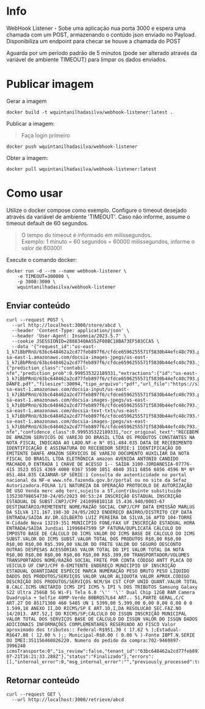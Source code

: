# Info

WebHook Listener - Sobe uma aplicação nua porta 3000 e espera uma chamada com um POST, armazenando o contúdo json enviado no Payload.
Disponibiliza um endpoint para checar se houve a chamada do POST

Aguarda por um período padrão de 5 minutos (pode ser alterado através da variável de ambiente TIMEOUT) para limpar os dados enviados.

# Publicar imagem

Gerar a imagem

```
docker build -t wquintanilhadasilva/webhook-listener:latest .
```

Publicar a imagem:

> Faça login primeiro

```
docker push wquintanilhadasilva/webhook-listener
```

Obter a imagem:

```
docker pull wquintanilhadasilva/webhook-listener:latest
```

# Como usar

Utilize o docker compose como exemplo. Configure o timeout desejado através da variável de ambiente 'TIMEOUT'.
Caso não informe, assume o timeout default de 60 segundos.
> O tempo do timeout é informado em milissegundos. <br>
> Exemplo: 1 minuto = 60 segundos = 60000 milissegundos, informe o valor de 60000!

Execute o comando docker:

```
docker run -d --rm --name webhook-listener \
    -e TIMEOUT=300000 \
    -p 3000:3000 \
    wquintanilhadasilva/webhook-listener
```

## Enviar conteúdo

```
curl --request POST \
  --url http://localhost:3000/store/abcd \
  --header 'Content-Type: application/json' \
  --header 'User-Agent: Insomnia/2023.5.7' \
  --cookie JSESSIONID=2888340AA552F08BC10BA73EF583CCA5 \
  --data '{"request_id":"us-east-1_k7iBbPRnU/63bc648462a2cd77feb897f6/cfdce6596255571f5830b44efc48c793.pdf","url_file":"https://s3-sa-east-1.amazonaws.com/docsia-images-jpegs/us-east-1_k7iBbPRnU/63bc648462a2cd77feb897f6/cfdce6596255571f5830b44efc48c793.jpg","response":{"prediction_class":"contabil-nfe","prediction_prob":0.999535322189331,"extractions":{"id":"us-east-1_k7iBbPRnU/63bc648462a2cd77feb897f6/cfdce6596255571f5830b44efc48c793.pdf","client_id":"63bc648462a2cd77feb897f6","filename":"1685151915082-DANFE.pdf","filesize":30094,"tipo_arquivo":"pdf","url_file":"https://s3-sa-east-1.amazonaws.com/docsia-input/us-east-1_k7iBbPRnU/63bc648462a2cd77feb897f6/cfdce6596255571f5830b44efc48c793.pdf","url_image":"https://s3-sa-east-1.amazonaws.com/docsia-images-jpegs/us-east-1_k7iBbPRnU/63bc648462a2cd77feb897f6/cfdce6596255571f5830b44efc48c793.jpg","url_text":"https://s3-sa-east-1.amazonaws.com/docsia-text-txts/us-east-1_k7iBbPRnU/63bc648462a2cd77feb897f6/cfdce6596255571f5830b44efc48c793.txt","url_thumb":"https://s3-sa-east-1.amazonaws.com/docsia-images-jpegs/us-east-1_k7iBbPRnU/63bc648462a2cd77feb897f6/cfdce6596255571f5830b44efc48c793.jpg","category":"0//Contábil|1//NFe","class":"contabil-nfe","confidence_class":0.999535322189331,"ocr_original_text":"RECEBEMOS DE AMAZON SERVICOS DE VAREJO DO BRASIL LTDA OS PRODUTOS CONSTANTES NA NOTA FISCAL INDICADA AO LADO.NF-e N° 051.484.035 DATA DE RECEBIMENTO IDENTIFICAÇÃO E ASSINATURA DO RECEBEDOR SÉRIE:1 IDENTIFICAÇÃO DO EMITENTE DANFE AMAZON SERVICOS DE VAREJO DOCUMENTO AUXILIAR DA NOTA FISCAL DO BRASIL LTDA ELETRÔNICA amazon AVENIDA ANTONIO CANDIDO MACHADO,0 ENTRADA 1 CHAVE DE ACESSO 1-- SAÍDA 3100-JORDANESIA-07776-415 3523 0515 4369 4000 0367 5500 1051 4840 3511 6856 6856 4596 Nº Nº 051.484.035 CAJAMAR-SP SÉRIE:1 Consulta de autenticidade no portal nacional da NF-e www.nfe.fazenda.gov.br/portal ou no site da Sefaz Autorizadora.FOLHA 1/1 NATUREZA DA OPERAÇÃO PROTOCOLO DE AUTORIZAÇÃO DE USO Venda merc adq terc,sujeito a ST,contribuinte substituido 135230798654730-24/05/2023 00:53:24 INSCRIÇÃO ESTADUAL INSCRIÇÃO ESTADUAL DE SUBST.CNPJ/CPF 241099810118 15.436.940/0003-67 DESTINATÁRIO/REMETENTE NOME/RAZÃO SOCIAL CNPJ/CPF DATA EMISSÃO MARLUS DA SILVA 171.167.198-30 24/05/2023 ENDEREÇO BAIRRO/DISTRITO CEP DATA ENTRADA/SAÍDA AV.DR.GILBERTO LUIZ PEREIRA DA SILVA,16 APTO 104-TORRE H-Cidade Nova 13219-351 MUNICÍPIO FONE/FAX UF INSCRIÇÃO ESTADUAL HORA ENTRADA/SAÍDA Jundiai 11996847599 SP FATURA/DUPLICATA CÁLCULO DO IMPOSTO BASE DE CÁLCULO DO ICMS VALOR DO ICMS BASE DE CÁLCULO DO ICMS SUBST.VALOR DO ICMS SUBST.VALOR TOTAL DOS PRODUTOS R$0,00 R$0,00 R$0,00 R$0,00 R$5.399,00 VALOR DO FRETE VALOR DO SEGURO DESCONTO OUTRAS DESPESAS ACESSÓRIAS VALOR TOTAL DO IPI VALOR TOTAL DA NOTA R$0,00 R$0,00 R$0,00 R$0,00 R$0,00 R$5.399,00 TRANSPORTADOR/VOLUMES TRANSPORTADOS NOME/RAZÃO SOCIAL FRETE POR CONTA CÓDIGO ANTT PLACA DO VEICULO UF CNPJ/CPF 0-EMITENTE ENDEREÇO MUNICÍPIO UF INSCRIÇÃO ESTADUAL QUANTIDADE ESPÉCIE MARCA NUMERAÇÃO PESO BRUTO PESO LÍQUIDO DADOS DOS PRODUTOS/SERVIÇOS VALOR VALOR ALIQUOTA VALOR APROX.CÓDIGO DESCRIÇÃO DOS PRODUTOS/SERVIÇOS NCM/SH CST CFOP UNID QUANT.VALOR TOTAL B.CALC.ICMS UNITÁRIO ICMS IPI ICMS % IPI % DOS TRIBUTOS Samsung Galaxy S22 Ultra 256GB 5G Wi-Fi Tela 6.8 '\'' '\'' Dual Chip 12GB RAM Camera Quadrupla + Selfie 40MP-Verde B0BRQS7L64 ART.. 51,PARTE GERAL,C/C ART.27 DO 85171300 460 5405 UN 1 5399,00 5.399,00 0,00 0,00 0,00 0 0 1.599,18 ANEXO II,DO RICMS/SP E ART.1O,I,DA RESOLUCAO SEC.FAZ.NO 14/2013. ART.52,I DO RICMS/SP;CÁLCULO DO ISSQN INSCRIÇÃO MUNICIPAL VALOR TOTAL DOS SERVIÇOS BASE DE CÁLCULO DO ISSQN VALOR DO ISSQN DADOS ADICIONAIS INFORMAÇÕES COMPLEMENTARES RESERVADO AO FISCO Valor aproximado dos tributos:: Federal-R$951.30 ( 17.62 % );Estadual-R$647.88 ( 12.00 % );; Municipal-R$0.00 ( 0.00 % )-Fonte IBPT.N.SERIE OU IMEI:351156460826220. Numero do pedido da compra:702-9469897-3996240 icmsTransporte:0","is_review":false,"tenant_id":"63bc648462a2cd77feb897f6","chave_acesso":"35230515436940000367550010514840351168564596","last_update":"2023-07-21T16:21:33.288Z"},"status":"Finalizado"},"errors":[],"internal_error":0,"msg_internal_error":"","previously_processed":true,"real_class":null,"class_in_contract":true}'
```

## Retornar conteúdo

```
curl --request GET \
  --url http://localhost:3000/retrieve/abcd
```